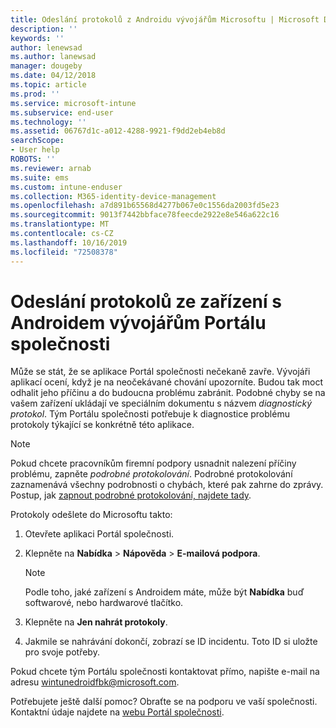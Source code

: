 ```yaml
---
title: Odeslání protokolů z Androidu vývojářům Microsoftu | Microsoft Docs
description: ''
keywords: ''
author: lenewsad
ms.author: lanewsad
manager: dougeby
ms.date: 04/12/2018
ms.topic: article
ms.prod: ''
ms.service: microsoft-intune
ms.subservice: end-user
ms.technology: ''
ms.assetid: 06767d1c-a012-4288-9921-f9dd2eb4eb8d
searchScope:
- User help
ROBOTS: ''
ms.reviewer: arnab
ms.suite: ems
ms.custom: intune-enduser
ms.collection: M365-identity-device-management
ms.openlocfilehash: a7d891b65568d4277b067e0c1556da2003fd5e23
ms.sourcegitcommit: 9013f7442bbface78feecde2922e8e546a622c16
ms.translationtype: MT
ms.contentlocale: cs-CZ
ms.lasthandoff: 10/16/2019
ms.locfileid: "72508378"
---
```

# <a name="send-logs-to-the-company-portal-developers-for-android-devices"></a>Odeslání protokolů ze zařízení s Androidem vývojářům Portálu společnosti

Může se stát, že se aplikace Portál společnosti nečekaně zavře. Vývojáři aplikací ocení, když je na neočekávané chování upozorníte. Budou tak moct odhalit jeho příčinu a do budoucna problému zabránit. Podobné chyby se na vašem zařízení ukládají ve speciálním dokumentu s názvem _diagnostický protokol_. Tým Portálu společnosti potřebuje k diagnostice problému protokoly týkající se konkrétně této aplikace.

> [!Note]
> Pokud chcete pracovníkům firemní podpory usnadnit nalezení příčiny problému, zapněte _podrobné protokolování_. Podrobné protokolování zaznamenává všechny podrobnosti o chybách, které pak zahrne do zprávy. Postup, jak [zapnout podrobné protokolování, najdete tady](use-verbose-logging-to-help-your-it-administrator-fix-device-issues-android.md). 

Protokoly odešlete do Microsoftu takto:

1. Otevřete aplikaci Portál společnosti.

2. Klepněte na **Nabídka** > **Nápověda** > **E-mailová podpora**.

    > [!NOTE]
    > Podle toho, jaké zařízení s Androidem máte, může být **Nabídka** buď softwarové, nebo hardwarové tlačítko.

3. Klepněte na **Jen nahrát protokoly**.

4. Jakmile se nahrávání dokončí, zobrazí se ID incidentu. Toto ID si uložte pro svoje potřeby.

Pokud chcete tým Portálu společnosti kontaktovat přímo, napište e-mail na adresu <a href="mailto:wintunedroidfbk@microsoft.com?subject=Send logs to Microsoft&body=Describe the issue you are having.">wintunedroidfbk@microsoft.com</a>. 

Potřebujete ještě další pomoc? Obraťte se na podporu ve vaší společnosti. Kontaktní údaje najdete na [webu Portál společnosti](https://go.microsoft.com/fwlink/?linkid=2010980).
